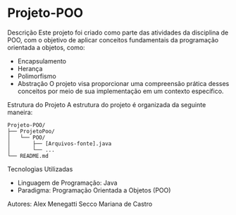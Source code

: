 # Projeto-POO

Descrição
Este projeto foi criado como parte das atividades da disciplina de POO, com o objetivo de aplicar conceitos fundamentais da programação orientada a objetos, como:

- Encapsulamento
- Herança
- Polimorfismo
- Abstração
O projeto visa proporcionar uma compreensão prática desses conceitos por meio de sua implementação em um contexto específico.


Estrutura do Projeto
A estrutura do projeto é organizada da seguinte maneira:

```
Projeto-POO/
├── ProjetoPoo/
│   └── POO/
│       ├── [Arquivos-fonte].java
│       └── ...
└── README.md
```

Tecnologias Utilizadas
- Linguagem de Programação: Java
- Paradigma: Programação Orientada a Objetos (POO)


Autores:
Alex Menegatti Secco
Mariana de Castro
